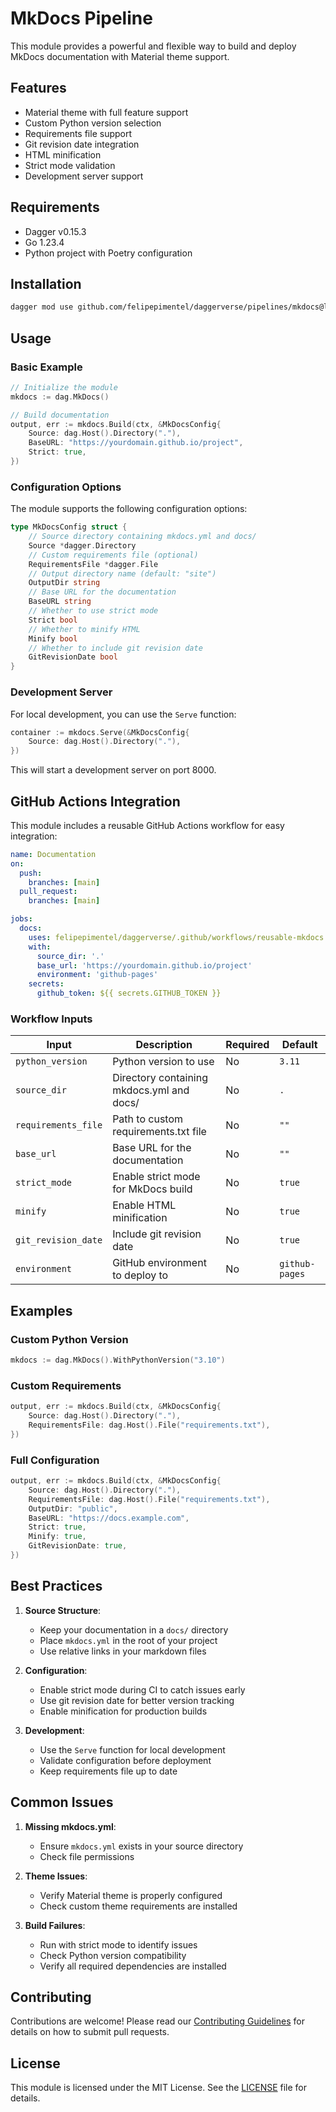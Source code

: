 # MkDocs Pipeline

This module provides a powerful and flexible way to build and deploy MkDocs documentation with Material theme support.

## Features

- Material theme with full feature support
- Custom Python version selection
- Requirements file support
- Git revision date integration
- HTML minification
- Strict mode validation
- Development server support

## Requirements

- Dagger v0.15.3
- Go 1.23.4
- Python project with Poetry configuration

## Installation

```bash
dagger mod use github.com/felipepimentel/daggerverse/pipelines/mkdocs@latest
```

## Usage

### Basic Example

```go
// Initialize the module
mkdocs := dag.MkDocs()

// Build documentation
output, err := mkdocs.Build(ctx, &MkDocsConfig{
    Source: dag.Host().Directory("."),
    BaseURL: "https://yourdomain.github.io/project",
    Strict: true,
})
```

### Configuration Options

The module supports the following configuration options:

```go
type MkDocsConfig struct {
    // Source directory containing mkdocs.yml and docs/
    Source *dagger.Directory
    // Custom requirements file (optional)
    RequirementsFile *dagger.File
    // Output directory name (default: "site")
    OutputDir string
    // Base URL for the documentation
    BaseURL string
    // Whether to use strict mode
    Strict bool
    // Whether to minify HTML
    Minify bool
    // Whether to include git revision date
    GitRevisionDate bool
}
```

### Development Server

For local development, you can use the `Serve` function:

```go
container := mkdocs.Serve(&MkDocsConfig{
    Source: dag.Host().Directory("."),
})
```

This will start a development server on port 8000.

## GitHub Actions Integration

This module includes a reusable GitHub Actions workflow for easy integration:

```yaml
name: Documentation
on:
  push:
    branches: [main]
  pull_request:
    branches: [main]

jobs:
  docs:
    uses: felipepimentel/daggerverse/.github/workflows/reusable-mkdocs.yml@main
    with:
      source_dir: '.'
      base_url: 'https://yourdomain.github.io/project'
      environment: 'github-pages'
    secrets:
      github_token: ${{ secrets.GITHUB_TOKEN }}
```

### Workflow Inputs

| Input | Description | Required | Default |
|-------|-------------|----------|---------|
| `python_version` | Python version to use | No | `3.11` |
| `source_dir` | Directory containing mkdocs.yml and docs/ | No | `.` |
| `requirements_file` | Path to custom requirements.txt file | No | `""` |
| `base_url` | Base URL for the documentation | No | `""` |
| `strict_mode` | Enable strict mode for MkDocs build | No | `true` |
| `minify` | Enable HTML minification | No | `true` |
| `git_revision_date` | Include git revision date | No | `true` |
| `environment` | GitHub environment to deploy to | No | `github-pages` |

## Examples

### Custom Python Version

```go
mkdocs := dag.MkDocs().WithPythonVersion("3.10")
```

### Custom Requirements

```go
output, err := mkdocs.Build(ctx, &MkDocsConfig{
    Source: dag.Host().Directory("."),
    RequirementsFile: dag.Host().File("requirements.txt"),
})
```

### Full Configuration

```go
output, err := mkdocs.Build(ctx, &MkDocsConfig{
    Source: dag.Host().Directory("."),
    RequirementsFile: dag.Host().File("requirements.txt"),
    OutputDir: "public",
    BaseURL: "https://docs.example.com",
    Strict: true,
    Minify: true,
    GitRevisionDate: true,
})
```

## Best Practices

1. **Source Structure**:
   - Keep your documentation in a `docs/` directory
   - Place `mkdocs.yml` in the root of your project
   - Use relative links in your markdown files

2. **Configuration**:
   - Enable strict mode during CI to catch issues early
   - Use git revision date for better version tracking
   - Enable minification for production builds

3. **Development**:
   - Use the `Serve` function for local development
   - Validate configuration before deployment
   - Keep requirements file up to date

## Common Issues

1. **Missing mkdocs.yml**:
   - Ensure `mkdocs.yml` exists in your source directory
   - Check file permissions

2. **Theme Issues**:
   - Verify Material theme is properly configured
   - Check custom theme requirements are installed

3. **Build Failures**:
   - Run with strict mode to identify issues
   - Check Python version compatibility
   - Verify all required dependencies are installed

## Contributing

Contributions are welcome! Please read our [Contributing Guidelines](../CONTRIBUTING.md) for details on how to submit pull requests.

## License

This module is licensed under the MIT License. See the [LICENSE](../LICENSE) file for details. 